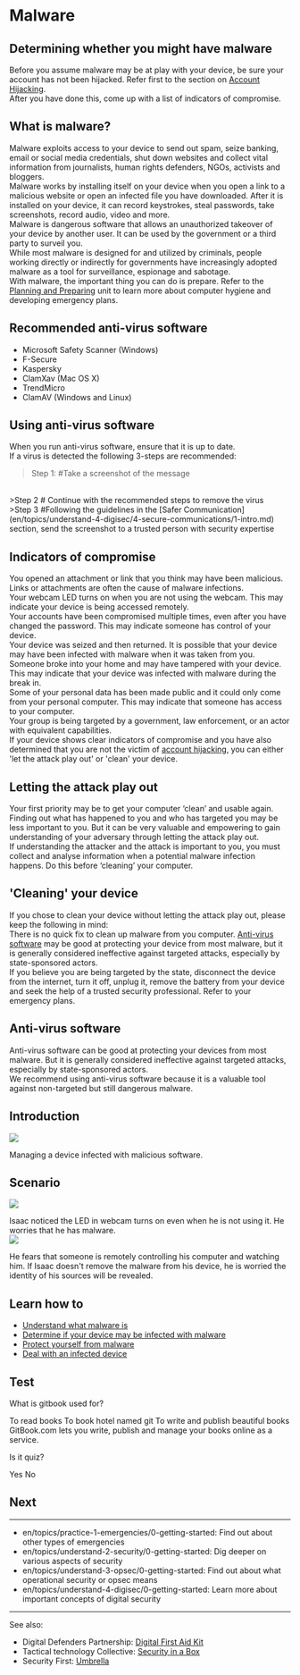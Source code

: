 # Malware
## Determining whether you might have malware
Before you assume malware may be at play with your device, be sure your account has not been hijacked. Refer first to the section on [Account Hijacking](en/topics/practice-1-emergencies/2-account-hijacked/1-intro.md).
<br>
After you have done this, come up with a list of indicators of compromise.


## What is malware?
Malware exploits access to your device to send out spam, seize banking, email or social media credentials, shut down websites and collect vital information from journalists, human rights defenders, NGOs, activists and bloggers.
<br>
Malware works by installing itself on your device when you open a link to a malicious website or open an infected file you have downloaded. After it is installed on your device, it can record keystrokes, steal passwords, take screenshots, record audio, video and more.
<br>
Malware is dangerous software that allows an unauthorized takeover of your device by another user. It can be used by the government or a third party to surveil you.
<br>
While most malware is designed for and utilized by criminals, people working directly or indirectly for governments have increasingly adopted malware as a tool for surveillance, espionage and sabotage.
<br>
With malware, the important thing you can do is prepare. Refer to the [Planning and Preparing](en/topics/practice-2-planning/0-getting-started/1-1-intro.md) unit to learn more about computer hygiene and developing emergency plans.


## Recommended anti-virus software
- Microsoft Safety Scanner (Windows)
- F-Secure
- Kaspersky
- ClamXav (Mac OS X)
- TrendMicro
- ClamAV (Windows and Linux)


## Using anti-virus software
When you run anti-virus software, ensure that it is up to date.
<br>
If a virus is detected the following 3-steps are recommended:
<br>
>Step 1:
#Take a screenshot of the message

<br>
>Step 2
# Continue with the recommended steps to remove the virus

<br>
>Step 3
#Following the guidelines in the [Safer Communication](en/topics/understand-4-digisec/4-secure-communications/1-intro.md) section, send the screenshot to a trusted person with security expertise


## Indicators of compromise
You opened an attachment or link that you think may have been malicious. Links or attachments are often the cause of malware infections.
<br>
Your webcam LED turns on when you are not using the webcam. This may indicate your device is being accessed remotely.
<br>
Your accounts have been compromised multiple times, even after you have changed the password. This may indicate someone has control of your device.
<br>
Your device was seized and then returned. It is possible that your device may have been infected with malware when it was taken from you.
<br>
Someone broke into your home and may have tampered with your device. This may indicate that your device was infected with malware during the break in.
<br>
Some of your personal data has been made public and it could only come from your personal computer. This may indicate that someone has access to your computer.
<br>
Your group is being targeted by a government, law enforcement, or an actor with equivalent capabilities.
<br>
If your device shows clear indicators of compromise and you have also determined that you are not the victim of [account hijacking](en/topics/practice-1-emergencies/2-account-hijacked/1-1-intro.md), you can either 'let the attack play out' or 'clean' your device.


## Letting the attack play out
Your first priority may be to get your computer ‘clean’ and usable again. Finding out what has happened to you and who has targeted you may be less important to you. But it can be very valuable and empowering to gain understanding of your adversary through letting the attack play out.
<br>
If understanding the attacker and the attack is important to you, you must collect and analyse information when a potential malware infection happens. Do this before ‘cleaning’ your computer.


## &#39;Cleaning&#39; your device
If you chose to clean your device without letting the attack play out, please keep the following in mind:
<br>
There is no quick fix to clean up malware from you computer. [Anti-virus software](en/topics/practice-1-emergencies/4-malware/3-9-learn.md) may be good at protecting your device from most malware, but it is generally considered ineffective against targeted attacks, especially by state-sponsored actors.
<br>
If you believe you are being targeted by the state, disconnect the device from the internet, turn it off, unplug it, remove the battery from your device and seek the help of a trusted security professional. Refer to your emergency plans.


## Anti-virus software
Anti-virus software can be good at protecting your devices from most malware. But it is generally considered ineffective against targeted attacks, especially by state-sponsored actors.
<br>
We recommend using anti-virus software because it is a valuable tool against non-targeted but still dangerous malware.


## Introduction
![](unit.png)

Managing a device infected with malicious software.


## Scenario
![](scenario.png)

Isaac noticed the LED in webcam turns on even when he is not using it. He worries that he has malware.
<br>
![](scenario.png)

He fears that someone is remotely controlling his computer and watching him. If Isaac doesn't remove the malware from his device, he is worried the identity of his sources will be revealed.


## Learn how to
- [Understand what malware is](en/topics/practice-1-emergencies/4-malware/3-1-learn.md)
- [Determine if your device may be infected with malware](en/topics/practice-1-emergencies/4-malware/3-2-learn.md)
- [Protect yourself from malware](en/topics/practice-1-emergencies/4-malware/3-3-learn.md)
- [Deal with an infected device](en/topics/practice-1-emergencies/4-malware/3-4-learn.md)


## Test
<quiz name="Gitbook Quiz">
    <question multiple>
        <p>What is gitbook used for?</p>
        <answer correct>To read books</answer>
        <answer>To book hotel named git</answer>
        <answer correct>To write and publish beautiful books</answer>
        <explanation>GitBook.com lets you write, publish and manage your books online as a service.</explanation>
    </question>
    <question>
        <p>Is it quiz?</p>
        <answer correct>Yes</answer>
        <answer>No</answer>
    </question>
</quiz>

## Next
---
- en/topics/practice-1-emergencies/0-getting-started: Find out about other types of emergencies
- en/topics/understand-2-security/0-getting-started: Dig deeper on various aspects of security
- en/topics/understand-3-opsec/0-getting-started: Find out about what operational security or opsec means
- en/topics/understand-4-digisec/0-getting-started: Learn more about important concepts of digital security
---
 See also:
 * Digital Defenders Partnership: [Digital First Aid Kit](https://www.digitaldefenders.org/digitalfirstaid/)
 * Tactical technology Collective: [Security in a Box](https://securityinabox.org/en/)
 * Security First: [Umbrella](https://secfirst.org/)


